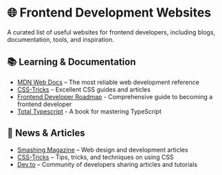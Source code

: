 # 🌐 Frontend Development Websites

A curated list of useful websites for frontend developers, including blogs, documentation, tools, and inspiration.

## **📚 Learning & Documentation**

- [MDN Web Docs](https://developer.mozilla.org/) – The most reliable web development reference
- [CSS-Tricks](https://css-tricks.com/) – Excellent CSS guides and articles
- [Frontend Developer Roadmap](https://roadmap.sh/frontend) - Comprehensive guide to becoming a frontend developer
- [Total Typescript](https://www.totaltypescript.com/books/total-typescript-essentials) - A book for mastering TypeScript



## **📰 News & Articles**

- [Smashing Magazine](https://www.smashingmagazine.com/) – Web design and development articles
- [CSS-Tricks](https://css-tricks.com/) – Tips, tricks, and techniques on using CSS
- [Dev.to](https://dev.to/) – Community of developers sharing articles and tutorials

